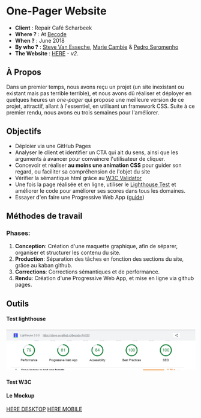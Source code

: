 # One-Pager Website

- **Client** : Repair Café Scharbeek 
- **Where ?** : At [Becode](https://github.com/becodeorg/)
- **When ?** :  June 2018
- **By who ?** : [Steve Van Esseche](https://github.com/Steve-VE), [Marie Cambie](https://github.com/mcambie) & [Pedro Seromenho](https://github.com/pedroseromenho/)
- **The Website** : [HERE](https://steve-ve.github.io/becode-AHOD/) - *v2*.

## À Propos

Dans un premier temps, nous avons reçu un projet (un site inexistant ou existant mais pas terrible terrible), et nous avons dû réaliser et déployer en quelques heures un *one-pager* qui propose une meilleure version de ce projet, attractif, allant à l'essentiel, en utilisant un framework CSS. 
Suite à ce premier rendu, nous avons eu trois semaines pour l'améliorer.

## Objectifs

- Déploier via une GitHub Pages
- Analyser le client et identifier un CTA qui ait du sens, ainsi que les arguments à avancer pour convaincre l'utilisateur de cliquer.
- Concevoir et réaliser **au moins une animation CSS** pour guider son regard, ou faciliter sa compréhension de l'objet du site
- Vérifier la sémantique html grâce au [W3C Validator](https://validator.w3.org/)
- Une fois la page réalisée et en ligne, utiliser le [Lighthouse Test](https://developers.google.com/web/tools/lighthouse/) et améliorer le code pour améliorer ses scores dans tous les domaines.
- Essayer d'en faire une Progressive Web App ([guide](https://dev.to/pixeline/the-easy-way-to-turn-a-website-into-a-progressive-web-app-77g))

## Méthodes de travail
### Phases:
1. **Conception**: Création d'une maquette graphique, afin de séparer, organiser et structurer les contenu du site.
2. **Production**: Séparation des tâches en fonction des sections du site, grâce au kaban github.
3. **Corrections**: Corrections sémantiques et de performance.
4. **Rendu**: Création d'une Progressive Web App, et mise en ligne via github pages.


## Outils

#### Test lighthouse

![lighthouse](lighthouse.PNG)

#### Test W3C


#### Le Mockup

[HERE DESKTOP](mk-rc-desktop-c.pdf)
[HERE MOBILE](mk-rc-mobile-c.pdf)

